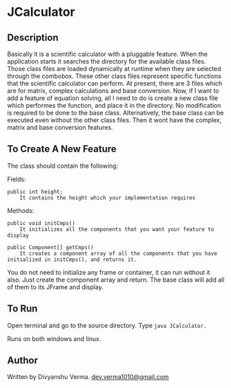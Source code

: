 JCalculator
===========

Description
------------

Basically it is a scientific calculator with a pluggable feature. When the application starts it searches the directory for the available class files. Those class files are loaded dynamically at runtime when they are selected through the combobox. These other class files represent specific functions that the scientific calculator can perform. At present, there are 3 files which are for matrix, complex calculations and base conversion.
Now, if I want to add a feature of equation solving, all I need to do is create a new class file which performes the function, and place it in the directory. No modification is required to be done to the base class.
Alternatively, the base class can be executed even without the other class files. Then it wont have the complex, matrix and base conversion features.

To Create A New Feature
-----------------------

The class should contain the following:

Fields:

	public int height;
		It contains the height which your implementation requires

Methods:

	public void initCmps()
		It initializes all the components that you want your feature to display
	
	public Component[] getCmps()
		It creates a component array of all the components that you have initialized in initCmps(), and returns it.

	
You do not need to initialize any frame or container, it can run without it also.
Just create the component array and return. The base class will add all of them to its JFrame and display.

To Run
-------

Open terminal and go to the source directory. Type `java JCalculator.`

Runs on both windows and linux.

Author
------

Written by Divyanshu Verma.
dev.verma1010@gmail.com

